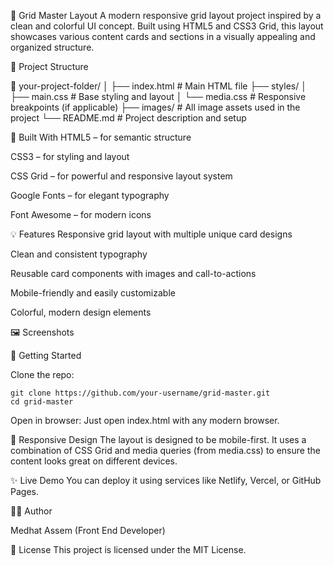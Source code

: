 🎯 Grid Master Layout
A modern responsive grid layout project inspired by a clean and colorful UI concept. Built using HTML5 and CSS3 Grid, this layout showcases various content cards and sections in a visually appealing and organized structure.

📂 Project Structure

📁 your-project-folder/
│
├── index.html          # Main HTML file
├── styles/
│   ├── main.css        # Base styling and layout
│   └── media.css       # Responsive breakpoints (if applicable)
├── images/             # All image assets used in the project
└── README.md           # Project description and setup

🧱 Built With
HTML5 – for semantic structure

CSS3 – for styling and layout

CSS Grid – for powerful and responsive layout system

Google Fonts – for elegant typography

Font Awesome – for modern icons

💡 Features
Responsive grid layout with multiple unique card designs

Clean and consistent typography

Reusable card components with images and call-to-actions

Mobile-friendly and easily customizable

Colorful, modern design elements

🖼️ Screenshots


🚀 Getting Started

Clone the repo:

```
git clone https://github.com/your-username/grid-master.git
cd grid-master
```


Open in browser: Just open index.html with any modern browser.

📱 Responsive Design
The layout is designed to be mobile-first. It uses a combination of CSS Grid and media queries (from media.css) to ensure the content looks great on different devices.

✨ Live Demo
You can deploy it using services like Netlify, Vercel, or GitHub Pages.

🧑‍💻 Author

Medhat Assem (Front End Developer)

📄 License
This project is licensed under the MIT License.

